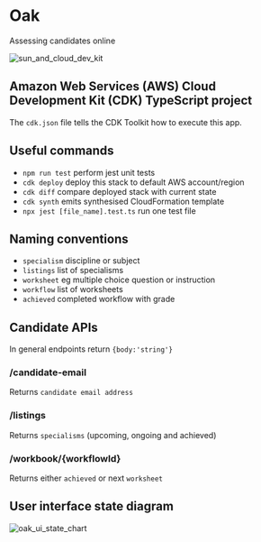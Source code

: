 # Oak

Assessing candidates online

![sun_and_cloud_dev_kit](https://github.com/martinmphil/oak/assets/37618836/305f650f-0ba0-4206-ac07-b8cb5e4feebe)

## Amazon Web Services (AWS) Cloud Development Kit (CDK) TypeScript project

The `cdk.json` file tells the CDK Toolkit how to execute this app.

## Useful commands

- `npm run test` perform jest unit tests
- `cdk deploy` deploy this stack to default AWS account/region
- `cdk diff` compare deployed stack with current state
- `cdk synth` emits synthesised CloudFormation template
- `npx jest [file_name].test.ts` run one test file

## Naming conventions

- `specialism` discipline or subject
- `listings` list of specialisms
- `worksheet` eg multiple choice question or instruction
- `workflow` list of worksheets
- `achieved` completed workflow with grade

## Candidate APIs

In general endpoints return `{body:'string'}`

### /candidate-email

Returns `candidate email address`

### /listings

Returns `specialisms` (upcoming, ongoing and achieved)

### /workbook/{workflowId}

Returns either `achieved` or next `worksheet`

## User interface state diagram
![oak_ui_state_chart](https://github.com/martinmphil/oak/assets/37618836/8bbd85fa-2f84-48ea-adcb-35b15eb9b75d)

